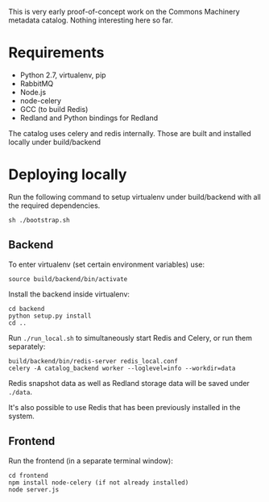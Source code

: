 This is very early proof-of-concept work on the Commons Machinery metadata catalog. Nothing interesting here so far.

Requirements
============

* Python 2.7, virtualenv, pip
* RabbitMQ
* Node.js
* node-celery
* GCC (to build Redis)
* Redland and Python bindings for Redland

The catalog uses celery and redis internally. Those are built and installed locally under build/backend

Deploying locally
=================

Run the following command to setup virtualenv under build/backend with all the required dependencies.

    sh ./bootstrap.sh

Backend
-------

To enter virtualenv (set certain environment variables) use:

    source build/backend/bin/activate

Install the backend inside virtualenv:

    cd backend
    python setup.py install
    cd ..

Run `./run_local.sh` to simultaneously start Redis and Celery, or run them separately:

    build/backend/bin/redis-server redis_local.conf
    celery -A catalog_backend worker --loglevel=info --workdir=data

Redis snapshot data as well as Redland storage data will be saved under `./data`.

It's also possible to use Redis that has been previously installed in the system.

Frontend
--------

Run the frontend (in a separate terminal window):

    cd frontend
    npm install node-celery (if not already installed)
    node server.js

